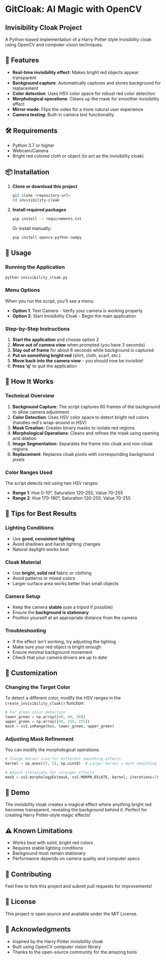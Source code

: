#  GitCloak: AI Magic with OpenCV

## Invisibility Cloak Project

A Python-based implementation of a Harry Potter style invisibility cloak using OpenCV and computer vision techniques.

## 🎯 Features

- **Real-time invisibility effect**: Makes bright red objects appear transparent
- **Background capture**: Automatically captures and stores background for replacement
- **Color detection**: Uses HSV color space for robust red color detection
- **Morphological operations**: Cleans up the mask for smoother invisibility effect
- **Mirror mode**: Flips the video for a more natural user experience
- **Camera testing**: Built-in camera test functionality

## 🛠️ Requirements

- Python 3.7 or higher
- Webcam/Camera
- Bright red colored cloth or object (to act as the invisibility cloak)

## 📦 Installation

1. **Clone or download this project**
   ```bash
   git clone <repository-url>
   cd invisibility-cloak
   ```

2. **Install required packages**
   ```bash
   pip install -r requirements.txt
   ```

   Or install manually:
   ```bash
   pip install opencv-python numpy
   ```

## 🚀 Usage

### Running the Application

```bash
python invisibility_cloak.py
```

### Menu Options

When you run the script, you'll see a menu:
- **Option 1**: Test Camera - Verify your camera is working properly
- **Option 2**: Start Invisibility Cloak - Begin the main application

### Step-by-Step Instructions

1. **Start the application** and choose option 2
2. **Move out of camera view** when prompted (you have 3 seconds)
3. **Stay out of frame** for about 6 seconds while background is captured
4. **Put on something bright red** (shirt, cloth, scarf, etc.)
5. **Move back into the camera view** - you should now be invisible!
6. **Press 'q'** to quit the application

## 🎨 How It Works

### Technical Overview

1. **Background Capture**: The script captures 60 frames of the background to allow camera adjustment
2. **Color Detection**: Uses HSV color space to detect bright red colors (handles red's wrap-around in HSV)
3. **Mask Creation**: Creates binary masks to isolate red regions
4. **Morphological Operations**: Cleans and refines the mask using opening and dilation
5. **Image Segmentation**: Separates the frame into cloak and non-cloak regions
6. **Replacement**: Replaces cloak pixels with corresponding background pixels

### Color Ranges Used

The script detects red using two HSV ranges:
- **Range 1**: Hue 0-10°, Saturation 120-255, Value 70-255
- **Range 2**: Hue 170-180°, Saturation 120-255, Value 70-255

## 🎯 Tips for Best Results

### Lighting Conditions
- Use **good, consistent lighting**
- Avoid shadows and harsh lighting changes
- Natural daylight works best

### Cloak Material
- Use **bright, solid red** fabric or clothing
- Avoid patterns or mixed colors
- Larger surface area works better than small objects

### Camera Setup
- Keep the camera **stable** (use a tripod if possible)
- Ensure the **background is stationary**
- Position yourself at an appropriate distance from the camera

### Troubleshooting
- If the effect isn't working, try adjusting the lighting
- Make sure your red object is bright enough
- Ensure minimal background movement
- Check that your camera drivers are up to date

## 🔧 Customization

### Changing the Target Color

To detect a different color, modify the HSV ranges in the `create_invisibility_cloak()` function:

```python
# For green color detection
lower_green = np.array([40, 40, 40])
upper_green = np.array([80, 255, 255])
mask = cv2.inRange(hsv, lower_green, upper_green)
```

### Adjusting Mask Refinement

You can modify the morphological operations:

```python
# Change kernel size for different smoothing effects
kernel = np.ones((5, 5), np.uint8)  # Larger kernel = more smoothing

# Adjust iterations for stronger effects
mask = cv2.morphologyEx(mask, cv2.MORPH_DILATE, kernel, iterations=2)
```

## 🎥 Demo

The invisibility cloak creates a magical effect where anything bright red becomes transparent, revealing the background behind it. Perfect for creating Harry Potter-style magic effects!

## ⚠️ Known Limitations

- Works best with solid, bright red colors
- Requires stable lighting conditions
- Background must remain stationary
- Performance depends on camera quality and computer specs

## 🤝 Contributing

Feel free to fork this project and submit pull requests for improvements!

## 📄 License

This project is open source and available under the MIT License.

## 🙏 Acknowledgments

- Inspired by the Harry Potter invisibility cloak
- Built using OpenCV computer vision library
- Thanks to the open-source community for the amazing tools
